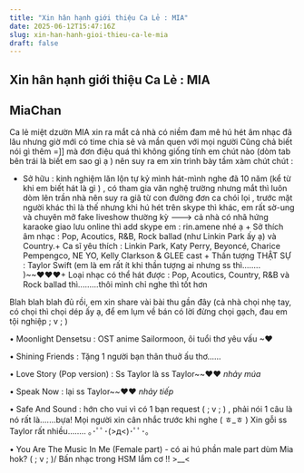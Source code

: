 ```yaml
---
title: "Xin hân hạnh giới thiệu Ca Lẻ : MIA"
date: 2025-06-12T15:47:16Z
slug: xin-han-hanh-gioi-thieu-ca-le-mia
draft: false
---
```


## Xin hân hạnh giới thiệu Ca Lẻ : MIA

## MiaChan

Ca lẻ miệt dzườn MIA xin ra mắt cả nhà  có niềm đam mê hú hét âm nhạc đã lâu nhưng giờ mới có time chia  sẻ và mần quen với mọi người  Cũng chả biết nói gì thêm =]] mà đơn điệu quá thì không giống tính em chút nào (dòm tab bên trái là biết em sao gì ạ ) nên suy ra em xin trình bày tầm xàm chút chút :
 + Sở hữu : kinh nghiệm lăn lộn tự kỷ mình hát-mình nghe đã 10 năm (kể từ khi em biết hát là gì ) , có tham gia văn nghệ trường nhưng mắt thì luôn dòm lên trần nhà nên suy ra giã từ con đường đơn ca chói lọi  , trước mặt người khác thì là thế nhưng khi hú hét trên skype thì khác, em rất sờ-ung và chuyên mở fake liveshow thường kỳ  ---> cả nhà có nhã hứng karaoke giao lưu online thì add skype em : rin.amene nhé ạ + Sở thích âm nhạc : Pop, Acoutics, R&B, Rock ballad (như Linkin Park ấy ạ) và Country.+ Ca sĩ yêu thích :  Linkin Park, Katy Perry, Beyoncé, Charice Pempengco, NE YO, Kelly Clarkson & GLEE cast + Thần tượng THẬT SỰ : Taylor Swift (em là em rất ít khi thần tượng ai nhưng ss thì........ )~~♥♥♥+ Loại nhạc có thể hát được : Pop, Acoutics, Country, R&B và Rock ballad thì.........thôi mình chỉ nghe thì tốt hơn 
 
Blah blah blah đủ rồi, em xin share vài bài thu gần đây  (cả nhà chọi nhẹ tay, có chọi thì chọi dép ấy ạ, để em lụm về bán có lời  đừng chọi gạch, đau em tội nghiệp ; v ; )
 
• Moonlight Densetsu : OST anime Sailormoon, ôi tuổi thơ yêu vấu ~♥
 
• Shining Friends : Tặng 1 người bạn thân thuở ấu thơ...... 
 
• Love Story (Pop version) : Ss Taylor là ss Taylor~~♥♥ *nhảy múa*
 
• Speak Now : lại ss Taylor~~♥♥ *nhảy tiếp*
 
• Safe And Sound : hớn cho vui vì có 1 bạn request ( ; v ; ) , phải nói 1 câu là nó rất là.......bựa! Mọi người xin cân nhắc trước khi nghe ( ㅎ_ㅎ ) Xin gỗi ss Taylor rất nhiều........ ｡･ﾟﾟ･(>д<)･ﾟﾟ･｡
 
• You Are The Music In Me (Female part) - có ai hú phần male part dùm Mia hok? ( ; v ; )/ Bấn nhạc trong HSM lắm cơ !! >__<
